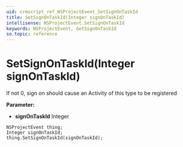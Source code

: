 ```yaml
---
uid: crmscript_ref_NSProjectEvent_SetSignOnTaskId
title: SetSignOnTaskId(Integer signOnTaskId)
intellisense: NSProjectEvent.SetSignOnTaskId
keywords: NSProjectEvent, GetSignOnTaskId
so.topic: reference
---
```


# SetSignOnTaskId(Integer signOnTaskId)

If not 0, sign on should cause an Activity of this type to be registered

**Parameter:** 
 - **signOnTaskId** Integer

```crmscript
NSProjectEvent thing;
Integer signOnTaskId;
thing.SetSignOnTaskId(signOnTaskId);
```

